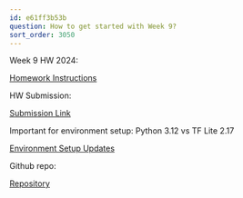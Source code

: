 ```yaml
---
id: e61ff3b53b
question: How to get started with Week 9?
sort_order: 3050
---
```


Week 9 HW 2024:

[Homework Instructions](https://github.com/DataTalksClub/machine-learning-zoomcamp/blob/master/cohorts/2024/09-serverless/homework.md)

HW Submission:

[Submission Link](https://courses.datatalks.club/ml-zoomcamp-2024/homework/hw09)

Important for environment setup: Python 3.12 vs TF Lite 2.17

[Environment Setup Updates](https://github.com/DataTalksClub/machine-learning-zoomcamp/blob/master/09-serverless/updates.md)

Github repo:

[Repository](https://github.com/DataTalksClub/machine-learning-zoomcamp/tree/master/09-serverless)